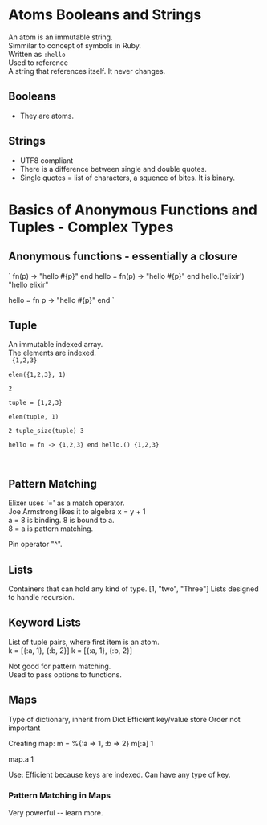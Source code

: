 # Atoms Booleans and Strings

An atom is an immutable string.  
Simmilar to concept of symbols in Ruby.  
Written as `:hello`  
Used to reference  
A string that references itself.  It never changes.

## Booleans
* They are atoms.  

## Strings  
* UTF8 compliant  
* There is a difference between single and double quotes.  
* Single quotes = list of characters, a squence of bites.  It is binary.  

# Basics of Anonymous Functions and Tuples - Complex Types

## Anonymous functions - essentially a closure
`
fn(p) -> "hello #{p}" end
hello = fn(p) -> "hello #{p}" end
hello.('elixir')
"hello elixir"

hello = fn p -> "hello #{p}" end
`

## Tuple
An immutable indexed array.  
The elements are indexed.  
<code>
{1,2,3}  
elem({1,2,3}, 1)  
2  
tuple = {1,2,3}  
elem(tuple, 1)  
2
tuple_size(tuple)
3  
hello = fn -> {1,2,3} end
hello.()
{1,2,3}

</code>

## Pattern Matching  
Elixer uses '=' as a match operator.  
Joe Armstrong likes it to algebra x = y + 1  
a = 8 is binding.  8 is bound to a.  
8 = a is pattern matching.  

Pin operator "^".

## Lists
Containers that can hold any kind of type.
[1, "two", "Three"]
Lists designed to handle recursion.  

## Keyword Lists  
List of tuple pairs, where first item is an atom.  
k = [{:a, 1}, {:b, 2}]
k = [{:a, 1}, {:b, 2}]

Not good for pattern matching.  
Used to pass options to functions.  

## Maps
Type of dictionary, inherit from Dict
Efficient key/value store
Order not important

Creating map:
m = %{:a => 1, :b => 2}
m[:a]
1

map.a
1

Use:
Efficient because keys are indexed.
Can have any type of key.

### Pattern Matching in Maps
Very powerful -- learn more.
